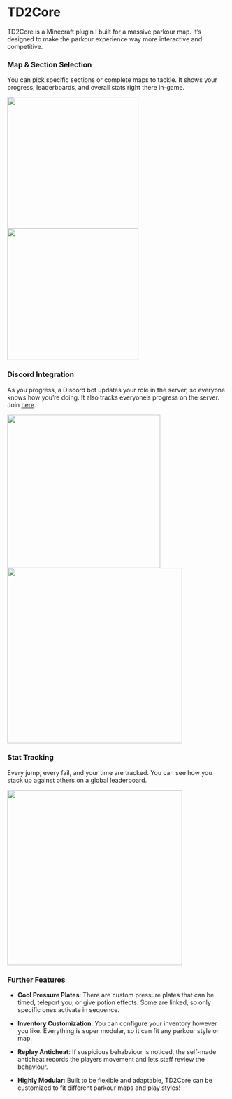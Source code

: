 # TD2Core

TD2Core is a Minecraft plugin I built for a massive parkour map. It’s designed to make the parkour experience way more interactive and competitive.

### Map & Section Selection 
You can pick specific sections or complete maps to tackle. It shows your progress, leaderboards, and overall stats right there in-game.

<img src="https://github.com/user-attachments/assets/d883d35d-3e03-4c1b-9a28-59e92c6510ef" width="300"/>
<img src="https://github.com/user-attachments/assets/b76a7157-b831-4be2-b938-2e7b0364d7fa" width="300"/>

### Discord Integration
As you progress, a Discord bot updates your role in the server, so everyone knows how you’re doing. It also tracks everyone’s progress on the server. Join [here](https://discord.gg/W3EUnbG6gp).

<img src="https://github.com/user-attachments/assets/84a4c802-9281-44e4-98c2-2b1cd4e8e12f" width="350"/>
<img src="https://github.com/user-attachments/assets/fc4f70f7-2a9c-48df-8221-ec822fbfc409" width="400"/>

### Stat Tracking
Every jump, every fail, and your time are tracked. You can see how you stack up against others on a global leaderboard.

<img src="https://github.com/user-attachments/assets/c8c376a5-b290-4185-89d1-aca73a1346f2" width="400"/>

### Further Features
- **Cool Pressure Plates**: There are custom pressure plates that can be timed, teleport you, or give potion effects. Some are linked, so only specific ones activate in sequence.

- **Inventory Customization**: You can configure your inventory however you like. Everything is super modular, so it can fit any parkour style or map.

- **Replay Anticheat**: If suspicious behabviour is noticed, the self-made anticheat records the players movement and lets staff review the behaviour.

- **Highly Modular:** Built to be flexible and adaptable, TD2Core can be customized to fit different parkour maps and play styles!
